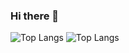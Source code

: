 ### Hi there 👋

![Top Langs](https://github-readme-stats.vercel.app/api?username=eastack&show_icons=true&hide_border=true)
![Top Langs](https://github-readme-stats.vercel.app/api/top-langs/?username=eastack&langs_count=8&layout=compact&hide_border=true)

